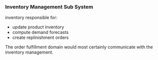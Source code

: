 ### Inventory Management Sub System
inventory responsible for:
- update product inventory
- compute demand forecasts
- create replinishment orders

The order fulfillment domain would most certainly communicate with the inventory management.